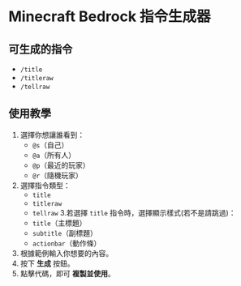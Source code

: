 # **Minecraft Bedrock 指令生成器**

## **可生成的指令**
- `/title`
- `/titleraw`
- `/tellraw`

## **使用教學**
1. 選擇你想讓誰看到：
   - `@s`（自己）
   - `@a`（所有人）
   - `@p`（最近的玩家）
   - `@r`（隨機玩家）
2. 選擇指令類型：
   - `title`
   - `titleraw`
   - `tellraw`
3.若選擇 `title` 指令時，選擇顯示樣式(若不是請跳過)：
   - `title`（主標題）
   - `subtitle`（副標題）
   - `actionbar`（動作條）
4. 根據範例輸入你想要的內容。
5. 按下 **生成** 按鈕。
6. 點擊代碼，即可 **複製並使用**。
